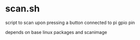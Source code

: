 # scan.sh
script to scan upon pressing a button connected to pi gpio pin

depends on base linux packages and scanimage
